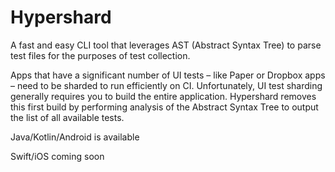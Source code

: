 # Hypershard

A fast and easy CLI tool that leverages AST (Abstract Syntax Tree) to parse test files for the purposes of test collection. 

Apps that have a significant number of UI tests – like Paper or Dropbox apps – need to be sharded to run efficiently on CI. Unfortunately, UI test sharding generally requires you to build the entire application. Hypershard removes this first build by performing analysis of the Abstract Syntax Tree to output the list of all available tests.

Java/Kotlin/Android is available

Swift/iOS coming soon
